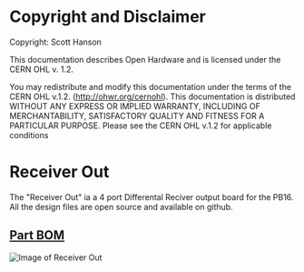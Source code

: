 # Copyright and Disclaimer
Copyright: Scott Hanson

This documentation describes Open Hardware and is licensed under the CERN OHL v. 1.2.

You may redistribute and modify this documentation under the terms of the CERN OHL v.1.2. (http://ohwr.org/cernohl). This documentation is distributed WITHOUT ANY EXPRESS OR IMPLIED WARRANTY, INCLUDING OF MERCHANTABILITY, SATISFACTORY QUALITY AND FITNESS FOR A PARTICULAR PURPOSE. Please see the CERN OHL v.1.2 for applicable conditions

# Receiver Out

The "Receiver Out" ia a 4 port Differental Reciver output board for the PB16.  All the design files are open source and available on github.

## [Part BOM](https://github.com/computergeek1507/PB_16/raw/master/Receiver_Out/Receiver_Out_BOM.ods)

![Image of Receiver Out](https://github.com/computergeek1507/PB_16/raw/master/Receiver_Out/Receiver_Out.png)
